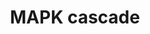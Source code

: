 ---
annotations:
- id: PW:0000007
  parent: signaling pathway
  type: Pathway Ontology
  value: mitogen activated protein kinase signaling pathway
- id: PW:0000007
  parent: signaling pathway
  type: Pathway Ontology
  value: mitogen activated protein kinase signaling pathway
authors:
- MaintBot
- Mkutmon
- Eweitz
- Egonw
description: The MAPK cascades are central signaling pathways that regulate a wide
  variety of stimulated cellular processes, including proliferation, differentiation,
  apoptosis and stress response. Therefore, dysregulation, or improper functioning
  of these cascades, is involved in the induction and progression of diseases such
  as cancer, diabetes, autoimmune diseases, and developmental abnormalities.
last-edited: 2021-11-27
organisms:
- Bos taurus
redirect_from:
- /index.php/Pathway:WP1009
- /instance/WP1009
revision: null
schema-jsonld:
- '@context': https://schema.org/
  '@id': https://wikipathways.github.io/pathways/WP1009.html
  '@type': Dataset
  creator:
    '@type': Organization
    name: WikiPathways
  description: The MAPK cascades are central signaling pathways that regulate a wide
    variety of stimulated cellular processes, including proliferation, differentiation,
    apoptosis and stress response. Therefore, dysregulation, or improper functioning
    of these cascades, is involved in the induction and progression of diseases such
    as cancer, diabetes, autoimmune diseases, and developmental abnormalities.
  keywords:
  - ARAF
  - Apoptosis
  - BRAF
  - ELK1
  - GDP
  - GTP
  - HRAS
  - JUN
  - KRAS
  - MAP2
  - MAP2K1
  - MAP2K2
  - MAP2K3
  - MAP2K4
  - MAP2K6
  - MAP2K7
  - MAP3K1
  - MAP3K12
  - MAP3K2
  - MAP3K3
  - MAPK1
  - MAPK10
  - MAPK12
  - MAPK14
  - MAPK3
  - MBP
  - NRAS
  - PLCB3
  - RAF1
  - RASA3
  - RRAS
  - RapGAPII
  - SIPA1
  license: CC0
  name: MAPK cascade
seo: CreativeWork
title: MAPK cascade
wpid: WP1009
---